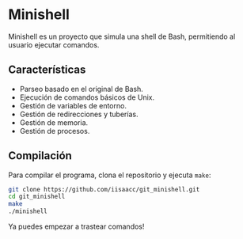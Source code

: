 # Minishell

Minishell es un proyecto que simula una shell de Bash, permitiendo al usuario ejecutar comandos.

## Características

- Parseo basado en el original de Bash.
- Ejecución de comandos básicos de Unix.
- Gestión de variables de entorno.
- Gestión de redirecciones y tuberías.
- Gestión de memoria.
- Gestión de procesos.

## Compilación

Para compilar el programa, clona el repositorio y ejecuta `make`:

```bash
git clone https://github.com/iisaacc/git_minishell.git
cd git_minishell
make
./minishell
```

Ya puedes empezar a trastear comandos!
